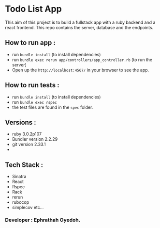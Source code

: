 # Todo List App

This aim of this project is to build a fullstack app with a ruby backend and a react frontend.
This repo contains the server, database and the endpoints.

## How to run app :

- run `bundle install` (to install dependencies)
- run `bundle exec rerun app/controllers/app_controller.rb` (to run the server)
- Open up the `http://localhost:4567/` in your browser to see the app.

## How to run tests :

- run `bundle install` (to install dependencies)
- run `bundle exec rspec`
- the test files are found in the `spec` folder.

## Versions :

- ruby 3.0.2p107
- Bundler version 2.2.29
- git version 2.33.1
-

## Tech Stack :

- Sinatra
- React
- Rspec
- Rack
- rerun
- rubocop
- simplecov
  etc...

### Developer : Ephrathah Oyedoh.
